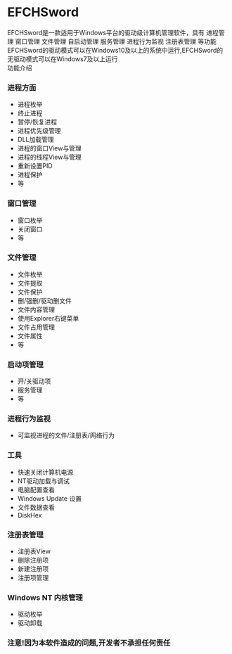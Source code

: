 # EFCHSword
EFCHSword是一款适用于Windows平台的驱动级计算机管理软件，具有 进程管理 窗口管理 文件管理 自启动管理 服务管理 进程行为监视 注册表管理 等功能  
EFCHSword的驱动模式可以在Windows10及以上的系统中运行,EFCHSword的无驱动模式可以在Windows7及以上运行  
功能介绍  
### 进程方面  
  - 进程枚举  
  - 终止进程  
  - 暂停/恢复进程  
  - 进程优先级管理  
  - DLL加载管理
  - 进程的窗口View与管理  
  - 进程的线程View与管理  
  - 重新设置PID  
  - 进程保护  
  - 等  
### 窗口管理  
  - 窗口枚举  
  - 关闭窗口  
  - 等  
### 文件管理  
  - 文件枚举  
  - 文件提取  
  - 文件保护  
  - 删/强删/驱动删文件  
  - 文件内容管理  
  - 使用Explorer右键菜单  
  - 文件占用管理  
  - 文件属性  
  - 等  
### 启动项管理  
  - 开/关驱动项  
  - 服务管理  
  - 等  
### 进程行为监视  
  - 可监视进程的文件/注册表/网络行为  
### 工具  
  - 快速关闭计算机电源  
  - NT驱动加载与调试  
  - 电脑配置查看  
  - Windows Update 设置  
  - 文件数据查看  
  - DiskHex  
### 注册表管理  
  - 注册表View  
  - 删除注册项  
  - 新建注册项  
  - 注册项管理
### Windows NT 内核管理  
  - 驱动枚举  
  - 驱动卸载    
### 注意!因为本软件造成的问题,开发者不承担任何责任
